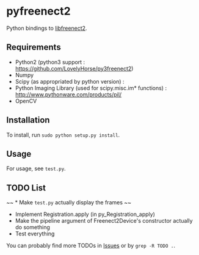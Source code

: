 pyfreenect2
===========

Python bindings to [libfreenect2](https://github.com/OpenKinect/libfreenect2).

Requirements
---------

- Python2 (python3 support : https://github.com/LovelyHorse/py3freenect2)
- Numpy
- Scipy (as appropriated by python version) : 
- Python Imaging Library (used for scipy.misc.im* functions) : http://www.pythonware.com/products/pil/
- OpenCV

Installation
---------

To install, run `sudo python setup.py install`.

Usage
---------

For usage, see `test.py`.


TODO List
---------

~~  * Make `test.py` actually display the frames ~~
 * Implement Registration.apply (in py_Registration_apply)
 * Make the pipeline argument of Freenect2Device's constructor actually do something
 * Test everything

You can probably find more TODOs in [Issues](https://github.com/tikiking1/pyfreenect2/issues) or by `grep -R TODO .`.
